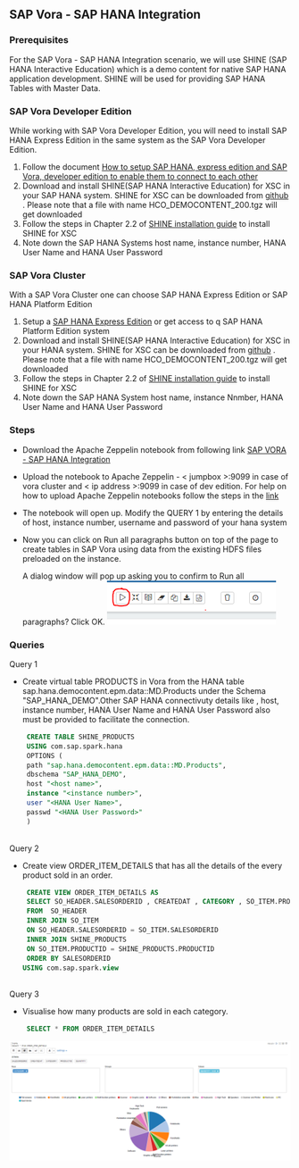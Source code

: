 ## SAP Vora - SAP HANA Integration

### Prerequisites
For the SAP Vora - SAP HANA Integration scenario, we will use SHINE (SAP HANA Interactive Education) which is a demo content for native SAP HANA application development. SHINE will be used for providing SAP HANA Tables with Master Data.
### SAP Vora Developer Edition
While working with SAP Vora Developer Edition, you will need to install SAP HANA Express Edition in the same system
as the SAP Vora Developer Edition. 
1. Follow the document [How to setup SAP HANA, express edition and SAP Vora, developer edition to enable them to connect to each other](https://www.sap.com/developer/how-tos/2017/04/sda-hana-vora.html)
2. Download and install SHINE(SAP HANA Interactive Education) for XSC in your SAP HANA system. SHINE for XSC can be downloaded from [github](https://github.com/SAP/hana-shine/blob/master/HCO_DEMOCONTENT_200.tgz?raw=true) . Please note that a file with name HCO_DEMOCONTENT_200.tgz will get downloaded
3. Follow the steps in Chapter 2.2 of [SHINE installation guide](https://help.sap.com/doc/bf0ee2761d9240b984425545869eac80/2.0.01/en-US/SAP_HANA_Interactive_Education_SHINE_en_HANA2.0SPS01.pdf) to install SHINE for XSC
4. Note down the SAP HANA Systems host name, instance number, HANA User Name and HANA User Password

### SAP Vora Cluster
With a SAP Vora Cluster one can choose SAP HANA Express Edition or SAP HANA Platform Edition
1. Setup a [SAP HANA Express Edition](https://www.sap.com/developer/topics/sap-hana-express.html) or get access to q SAP HANA Platform Edition system
2. Download and install SHINE(SAP HANA Interactive Education) for XSC in your HANA system. SHINE for XSC can be downloaded from [github](https://github.com/SAP/hana-shine/blob/master/HCO_DEMOCONTENT_200.tgz?raw=true) . Please note that a file with name HCO_DEMOCONTENT_200.tgz will get downloaded
3. Follow the steps in Chapter 2.2 of [SHINE installation guide](https://help.sap.com/doc/bf0ee2761d9240b984425545869eac80/2.0.01/en-US/SAP_HANA_Interactive_Education_SHINE_en_HANA2.0SPS01.pdf) to install SHINE for XSC
4. Note down the SAP HANA System host name, instance Nnmber, HANA User Name and HANA User Password


### Steps

- Download the Apache Zeppelin notebook from following link [SAP VORA - SAP HANA Integration](./../../zeppelin_notebooks/vora_hana_integration.json)

- Upload the notebook to Apache Zeppelin - < jumpbox >:9099 in case of vora cluster and < ip address >:9099 in case of dev edition. 
      For help on how to upload Apache Zeppelin notebooks follow the steps in the [link](https://zeppelin.apache.org/docs/0.6.0/quickstart/explorezeppelinui.html)

- The notebook will open up. Modify the QUERY 1 by entering the details of host, instance number, username and password of your hana system

- Now you can click on Run all paragraphs button on top of the page to create tables in SAP Vora using       data from the existing     HDFS files preloaded on the instance. 

     A dialog window will pop up asking you to confirm to Run all paragraphs? Click OK. 
     ![Alt text](./images/run.PNG "Optional title")


### Queries
Query 1
- Create virtual table PRODUCTS in Vora from the HANA table sap.hana.democontent.epm.data::MD.Products under the Schema "SAP_HANA_DEMO".Other SAP HANA connectivuty details like , host, instance number, HANA User Name and HANA User Password also must be provided to facilitate the connection.
     
   ```sql
    CREATE TABLE SHINE_PRODUCTS
    USING com.sap.spark.hana
    OPTIONS (
    path "sap.hana.democontent.epm.data::MD.Products",
    dbschema "SAP_HANA_DEMO",
    host "<host name>",
    instance "<instance number>",
    user "<HANA User Name>",
    passwd "<HANA User Password>"
    )
      
   ```

Query 2
- Create view ORDER_ITEM_DETAILS that has all the details of the every product sold in an order.
      
   ```sql
    CREATE VIEW ORDER_ITEM_DETAILS AS
    SELECT SO_HEADER.SALESORDERID , CREATEDAT , CATEGORY , SO_ITEM.PRODUCTID , QUANTITY  
    FROM  SO_HEADER
  	INNER JOIN SO_ITEM 
    ON SO_HEADER.SALESORDERID = SO_ITEM.SALESORDERID 
  	INNER JOIN SHINE_PRODUCTS 
  	ON SO_ITEM.PRODUCTID = SHINE_PRODUCTS.PRODUCTID
   	ORDER BY SALESORDERID
   USING com.sap.spark.view
      
   ```

Query 3
- Visualise how many products are sold in each category.
      
   ```sql
    SELECT * FROM ORDER_ITEM_DETAILS 
   ```

 ![Alt text](./images/image01.PNG "Optional title")
